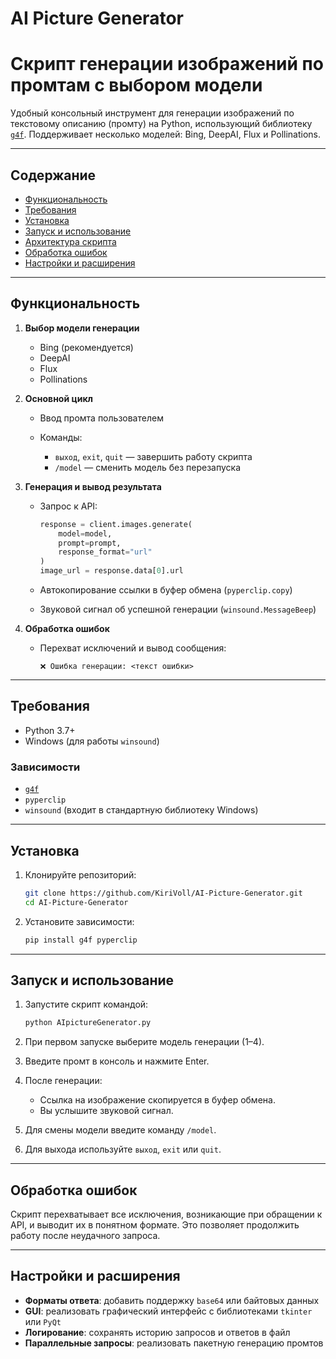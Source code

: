 # AI Picture Generator
# Скрипт генерации изображений по промтам с выбором модели

Удобный консольный инструмент для генерации изображений по текстовому описанию (промту) на Python, использующий библиотеку [`g4f`](https://github.com/xtekky/gpt4free). Поддерживает несколько моделей: Bing, DeepAI, Flux и Pollinations.

---

## Содержание

* [Функциональность](#функциональность)
* [Требования](#требования)
* [Установка](#установка)
* [Запуск и использование](#запуск-и-использование)
* [Архитектура скрипта](#архитектура-скрипта)
* [Обработка ошибок](#обработка-ошибок)
* [Настройки и расширения](#настройки-и-расширения)

---

## Функциональность

1. **Выбор модели генерации**

   * Bing (рекомендуется)
   * DeepAI
   * Flux
   * Pollinations
2. **Основной цикл**

   * Ввод промта пользователем
   * Команды:

     * `выход`, `exit`, `quit` — завершить работу скрипта
     * `/model` — сменить модель без перезапуска
3. **Генерация и вывод результата**

   * Запрос к API:

     ```python
     response = client.images.generate(
         model=model,
         prompt=prompt,
         response_format="url"
     )
     image_url = response.data[0].url
     ```
   * Автокопирование ссылки в буфер обмена (`pyperclip.copy`)
   * Звуковой сигнал об успешной генерации (`winsound.MessageBeep`)
4. **Обработка ошибок**

   * Перехват исключений и вывод сообщения:

     ```text
     ❌ Ошибка генерации: <текст ошибки>
     ```

---

## Требования

* Python 3.7+
* Windows (для работы `winsound`)

### Зависимости

* [`g4f`](https://pypi.org/project/g4f/)
* `pyperclip`
* `winsound` (входит в стандартную библиотеку Windows)

---

## Установка

1. Клонируйте репозиторий:

   ```bash
   git clone https://github.com/KiriVoll/AI-Picture-Generator.git
   cd AI-Picture-Generator
   ```
2. Установите зависимости:

   ```bash
   pip install g4f pyperclip
   ```

---

## Запуск и использование

1. Запустите скрипт командой:

   ```bash
   python AIpictureGenerator.py
   ```
2. При первом запуске выберите модель генерации (1–4).
3. Введите промт в консоль и нажмите Enter.
4. После генерации:

   * Ссылка на изображение скопируется в буфер обмена.
   * Вы услышите звуковой сигнал.
5. Для смены модели введите команду `/model`.
6. Для выхода используйте `выход`, `exit` или `quit`.

---

## Обработка ошибок

Скрипт перехватывает все исключения, возникающие при обращении к API, и выводит их в понятном формате. Это позволяет продолжить работу после неудачного запроса.

---

## Настройки и расширения

* **Форматы ответа**: добавить поддержку `base64` или байтовых данных
* **GUI**: реализовать графический интерфейс с библиотеками `tkinter` или `PyQt`
* **Логирование**: сохранять историю запросов и ответов в файл
* **Параллельные запросы**: реализовать пакетную генерацию промтов
